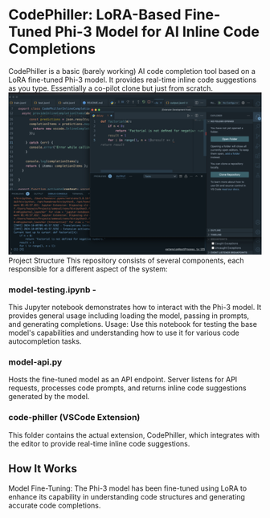 # CodePhiller: LoRA-Based Fine-Tuned Phi-3 Model for AI Inline Code Completions
CodePhiller is a basic (barely working) AI code completion tool based on a LoRA fine-tuned Phi-3 model. It provides real-time inline code suggestions as you type. Essentially a co-pilot clone but just from scratch.
![alt text](image.png)
Project Structure
This repository consists of several components, each responsible for a different aspect of the system:

### model-testing.ipynb -
This Jupyter notebook demonstrates how to interact with the Phi-3 model. It provides general usage including loading the model, passing in prompts, and generating completions.
Usage: Use this notebook for testing the base model's capabilities and understanding how to use it for various code autocompletion tasks.

### model-api.py
Hosts the fine-tuned model as an API endpoint. Server listens for API requests, processes code prompts, and returns inline code suggestions generated by the model.

### code-philler (VSCode Extension)
This folder contains the actual extension, CodePhiller, which integrates with the editor to provide real-time inline code suggestions.

## How It Works
Model Fine-Tuning:
The Phi-3 model has been fine-tuned using LoRA to enhance its capability in understanding code structures and generating accurate code completions.
